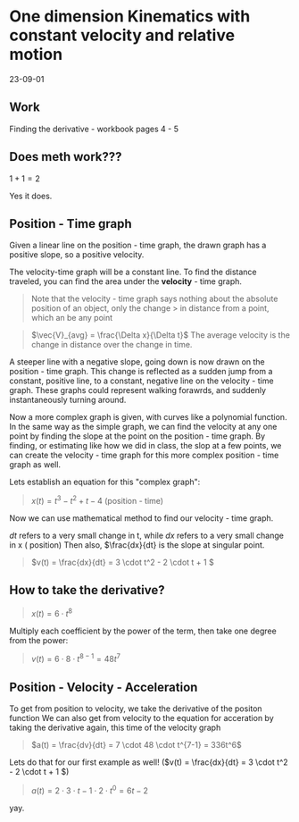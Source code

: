 One dimension Kinematics with constant velocity and relative motion
=================
23-09-01

Work
-----
Finding the derivative - workbook pages 4 - 5

Does meth work???
----------
$1 + 1 = 2$

Yes it does.

Position - Time graph
----------
Given a linear line on the position - time graph,
the drawn graph has a positive slope, so a positive velocity.

The velocity-time graph will be a constant line. 
To find the distance traveled, you can find the area under the **velocity** - time graph.

> Note that the velocity - time graph says nothing about the absolute position of an object, only the change > in distance from a point, which an be any point

>$\vec{V}_{avg} = \frac{\Delta x}{\Delta t}$
>The average velocity is the change in distance over the change in time.

A steeper line with a negative slope, going down is now drawn on the position - time graph.
This change is reflected as a sudden jump from a constant, positive line, to a constant, negative line on the velocity - time graph. These graphs could represent walking forawrds, and suddenly instantaneously turning around.

Now a more complex graph is given, with curves like a polynomial function.
In the same way as the simple graph, we can find the velocity at any one point by finding the slope at the point on the position - time graph.
By finding, or estimating like how we did in class, the slop at a few points, we can create the velocity - time graph for this more complex position - time graph as well.

Lets establish an equation for this "complex graph":

>$x(t) = t^3 - t^2 + t - 4$ (position - time)

Now we can use mathematical method to find our velocity - time graph.

$dt$ refers to a very small change in t, while $dx$ refers to a very small change in x ( position)
Then also, $\frac{dx}{dt} is the slope at singular point.

>$v(t) = \frac{dx}{dt} = 3 \cdot t^2 - 2 \cdot t + 1 $

How to take the derivative?
-------

>$x(t) = 6 \cdot t^8$

Multiply each coefficient by the power of the term, then take one degree from the power:

>$v(t) = 6 \cdot 8 \cdot t^{8-1} = 48t^7$

Position - Velocity - Acceleration
------
To get from position to velocity, we take the derivative of the positon function
We can also get from velocity to the equation for acceration by taking the derivative again, this time of the velocity graph

>$a(t) = \frac{dv}{dt} = 7 \cdot 48 \cdot t^{7-1} = 336t^6$

Lets do that for our first example as well! ($v(t) = \frac{dx}{dt} = 3 \cdot t^2 - 2 \cdot t + 1 $)

>$a(t) = 2 \cdot 3 \cdot t - 1 \cdot 2 \cdot t^0 = 6t - 2$

yay.



